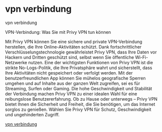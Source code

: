 # vpn verbindung
vpn verbindung

VPN-Verbindung: Was Sie mit Privy VPN tun können

Mit Privy VPN können Sie eine sichere und private VPN-Verbindung herstellen, die Ihre Online-Aktivitäten schützt. Dank fortschrittlicher Verschlüsselungstechnologie gewährleistet Privy VPN, dass Ihre Daten vor Hackern und Dritten geschützt sind, selbst wenn Sie öffentliche Wi-Fi-Netzwerke nutzen. Eine der wichtigsten Funktionen von Privy VPN ist die strikte No-Logs-Politik, die Ihre Privatsphäre wahrt und sicherstellt, dass Ihre Aktivitäten nicht gespeichert oder verfolgt werden. Mit der benutzerfreundlichen App können Sie mühelos geografische Sperren umgehen und auf Inhalte aus der ganzen Welt zugreifen, sei es für Streaming, Surfen oder Gaming. Die hohe Geschwindigkeit und Stabilität der Verbindung machen Privy VPN zu einer idealen Wahl für eine reibungslose Benutzererfahrung. Ob zu Hause oder unterwegs – Privy VPN bietet Ihnen die Sicherheit und Freiheit, die Sie benötigen, um das Internet sorglos zu genießen. Wählen Sie Privy VPN für Schutz, Geschwindigkeit und ungehinderten Zugriff.

[vpn verbindung](https://play.google.com/store/apps/details?id=com.privy.proxy)
